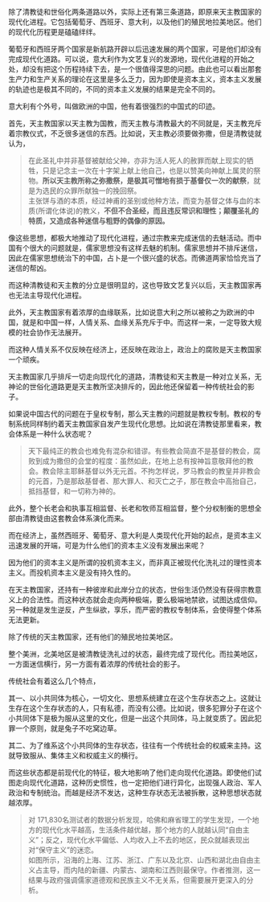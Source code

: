 <p>除了清教徒和世俗化两条道路以外，实际上还有第三条道路，即原来天主教国家的现代化进程。它包括葡萄牙、西班牙、意大利，以及他们的殖民地拉美地区。他们的现代化历程更是磕磕绊绊。</p><p>葡萄牙和西班牙两个国家是新航路开辟以后迅速发展的两个国家，可是他们却没有完成现代化道路。可以说，意大利作为文艺复兴的发源地，现代化进程的开始之处，却没有把这个历程持续下去，是一个很值得深思的问题。由此也可以看出那套生产力和生产关系的理论在这里是多么乏力，因为即使是资本主义，资本主义发展的轨迹也是极其不同的，不同的资本主义发展的结果是完全不同的。</p><p>意大利有个外号，叫做欧洲的中国，他有着很强烈的中国式的印迹。</p><p>首先，天主教国家以天主教为国教，而天主教与清教最大的不同就是，天主教充斥着宗教仪式，不乏很多迷信的东西。比如说，天主教必须要做弥撒，但是清教徒就认为，</p><blockquote>在此圣礼中并非基督被献给父神，亦非为活人死人的赦罪而献上现实的牺牲，只是记念主一次在十字架上献上他自己，也是以赞美向神献上属灵的祭物。<b>所以天主教所称之弥撒祭，是极其可憎地有损于基督仅一次的献祭</b>，就是为选民的众罪所献独一的挽回祭。<br>主张饼与酒的本质，经过神甫的圣别或他种方法，而变为基督之体与血的本质(所谓化体说)的教义，<b>不但不合圣经，而且违反常识和理性；颠覆圣礼的特质，又造成各种迷信与粗野的偶像的原因。</b></blockquote><p>像这些思想，都极大地推动了现代化进程，通过宗教来完成迷信的去魅活动。而中国有个很大的问题就是，儒家思想没有这样去魅的机制。儒家思想并不排斥迷信，因此在儒家思想统治下的中国，占卜是一个很兴盛的状态。而佛道两家恰恰充当了迷信的帮凶。</p><p>而这种清教徒和天主教的分立是很明显的，这也导致文艺复兴以后，天主教国家再也无法主导现代化进程。</p><p>此外，天主教国家有着浓厚的血缘联系，比如说意大利之所以被称之为欧洲的中国，就是和中国一样，人情关系、血缘关系充斥于中。而这样一来，一定导致大规模的社会协作无法展开。</p><p>而这种人情关系不仅反映在经济上，还反映在政治上，政治上的腐败是天主教国家一个顽疾。</p><p>天主教国家几乎排斥一切走向现代化的道路，清教徒和天主教是一种对立关系，无神论的世俗化道路更是天主教所坚决排斥的，因此他还保留着一种传统社会的影子。</p><p>如果说中国古代的问题在于皇权专制，那么天主教的问题就是教权专制。教权的专制系统同样制约着天主教国家自发产生现代化思想。比如说在清教徒那里看来，教会体系是一种什么状态呢？</p><blockquote>天下最纯正的教会也难免有混杂和错谬。有些教会简直不是基督的教会，腐败到成为撒但的会堂的程度：虽然如此，在地上总有按神旨意敬拜他的教会。教会除主耶稣基督以外无元首。不拘怎样说，罗马教会的教皇并非教会的元首，乃是那敌基督者、那大罪人、和灭亡之子，那在教会中高抬自己，抵挡基督，和一切称为神的。</blockquote><p>此外，整个长老会和执事互相监督、长老和牧师互相监督，整个分权制衡的思想全部由清教徒由这套教会体系演化而来。</p><p>而在经济上，虽然西班牙、葡萄牙、意大利是人类现代化开始的起点，是资本主义迅速发展的开端，可是为什么他们的资本主义没有发展出来呢？</p><p>因为他们的资本主义是所谓的投机资本主义，而非真正被现代化洗礼过的理性资本主义。而投机资本主义是没有持久性的。</p><p>在天主教国家，还持有一种彼岸和此岸分立的状态，世俗生活仍然没有获得宗教意义上的合法性。而这种状态就会走向两种极端，要么极端地禁欲，试图达成信仰。另一种就是发生逆反，产生纵欲，享乐，而严密的教权专制体系，会使得整个体系无法更新。</p><p>除了传统的天主教国家，还有他们的殖民地拉美地区。</p><p>整个美洲，北美地区是被清教徒洗礼过的状态，最终完成了现代化。而拉美地区，一方面迷信横行，另一方面有着浓厚的传统社会的影子。</p><p>传统社会有着这么几个特点，</p><p>其一、以小共同体为核心，一切文化、思想系统建立在这个生存状态之上。这就让生存在这个生存状态的人，只有私德，而没有公德。比如说，很多犯罪分子在这个小共同体下是极为服从这里的文化，但是一出这个共同体，马上就变质了。因此犯罪一个原则，就是兔子不吃窝边草。</p><p>其二、为了维系这个小共同体的生存状态，往往有一个传统社会的权威来主持。这就导致服从、集体主义和权威主义的横行。</p><p>而这些状态都是前现代化的特征，极大地影响了他们走向现代化道路。即使他们试图走向现代化道路，这种历史惯性，也一定把他们进行异化，出现强人政治、军人政治和专制统治。而越是经济不发达，这种生存状态无法被拆散，这种思想状态就越浓厚。</p><blockquote>对 171,830名测试者的数据分析发现，哈佛和麻省理工的学生发现，一个地方的现代化水平越高，生活条件越优越，那个地方的人就越认同“自由主义”；反之，现代化水平偏低、人均收入上不去的地区，民众就越表现出对“保守主义”的迷恋。<br>如图所示，沿海的上海、江苏、浙江、广东以及北京、山西和湖北由自由主义占主导，而内陆的新疆、内蒙古、湖南和江西则最保守。作者推测，这一结果与政府强调儒家道德观和民族主义不无关系，但需要展开更深入的分析。</blockquote><p></p><p></p>
